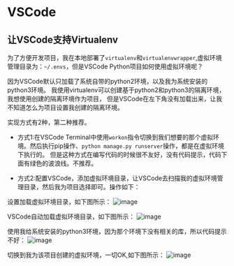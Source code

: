 # VSCode

## 让VSCode支持Virtualenv

为了方便开发项目，我在本地部署了`virtualenv`和`virtualenvwrapper`,虚拟环境管理目录为：`~/.envs`，但是VSCode Python项目如何使用虚拟环境呢？

因为VSCode默认只加载了系统自带的python2环境，以及我为系统安装的python3环境。
我使用virtualenv可以创建基于python2和python3的隔离环境，我想使用创建的隔离环境作为项目，
但是VSCode在左下角没有加载出来，让我不知道怎么为项目设置我创建的隔离环境。

实现方式有2种，第二种推荐。

- 方式1:在VSCode Terminal中使用`workon`指令切换到我们想要的那个虚拟环境。然后执行pip操作、`python manage.py runserver`操作，都是在虚拟环境下执行的。
但是这种方式在编写代码的时候很不友好，没有代码提示，代码下面有绿色的波浪线。不推荐。

- 方式2:配置VSCode，添加虚拟环境目录，让VSCode去扫描我的虚拟环境管理目录，然后我为项目选择即可。操作如下：

设置加载虚拟环境目录，如下图所示：
![image](https://raw.githubusercontent.com/zhusheng/blog/master/vscode/01.png)

VSCode自动加载虚拟环境目录，如下图所示：
![image](https://raw.githubusercontent.com/zhusheng/blog/master/vscode/02.png)

使用我给系统安装的python3环境，因为那个环境下没有相关的库，所以代码提示不好：
![image](https://raw.githubusercontent.com/zhusheng/blog/master/vscode/03.png)

切换到我为该项目创建的虚拟环境，一切OK,如下图所示：
![image](https://raw.githubusercontent.com/zhusheng/blog/master/vscode/04.png)
